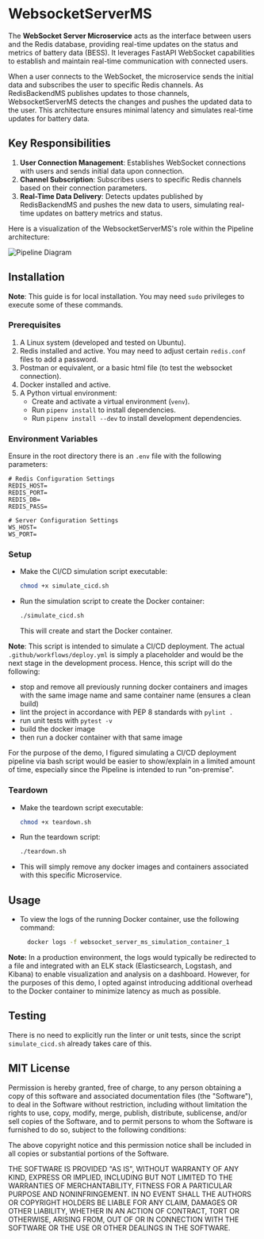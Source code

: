 # WebsocketServerMS

The **WebSocket Server Microservice** acts as the interface between users and
the Redis database, providing real-time updates on the status and metrics
of battery data (BESS). It leverages FastAPI WebSocket capabilities to
establish and maintain real-time communication with connected users.

When a user connects to the WebSocket, the microservice sends the initial data
and subscribes the user to specific Redis channels. As RedisBackendMS publishes
updates to those channels, WebsocketServerMS detects the changes and pushes the
updated data to the user. This architecture ensures minimal latency and
simulates real-time updates for battery data.

## Key Responsibilities

1. **User Connection Management**: Establishes WebSocket connections with users
   and sends initial data upon connection.
2. **Channel Subscription**: Subscribes users to specific Redis channels based
   on their connection parameters.
3. **Real-Time Data Delivery**: Detects updates published by RedisBackendMS and
   pushes the new data to users, simulating real-time updates on battery
   metrics and status.

Here is a visualization of the WebsocketServerMS's role within the Pipeline
architecture:

![Pipeline Diagram](assets/images/WebsocketServerMS_in_Pipeline.png "Pipeline
Diagram")

## Installation

**Note**: This guide is for local installation. You may need `sudo`
privileges to execute some of these commands.

### Prerequisites

1. A Linux system (developed and tested on Ubuntu).
2. Redis installed and active. You may need to adjust certain `redis.conf`
   files to add a password.
3. Postman or equivalent, or a basic html file (to test the websocket
   connection).
4. Docker installed and active.
5. A Python virtual environment:
    - Create and activate a virtual environment (`venv`).
    - Run `pipenv install` to install dependencies.
    - Run `pipenv install --dev` to install development dependencies.

### Environment Variables

Ensure in the root directory there is an `.env` file with the following
parameters:

```plaintext
# Redis Configuration Settings
REDIS_HOST=
REDIS_PORT=
REDIS_DB=
REDIS_PASS=

# Server Configuration Settings
WS_HOST=
WS_PORT=
```

### Setup

- Make the CI/CD simulation script executable:
   ```bash
   chmod +x simulate_cicd.sh
    ```
- Run the simulation script to create the Docker container:
    ```bash 
    ./simulate_cicd.sh 
    ```
  This will create and start the Docker container.

**Note**: This script is intended to simulate a CI/CD deployment. The
actual `.github/workflows/deploy.yml` is simply a placeholder and would
be the next stage in the development process. Hence, this script will do
the following:

- stop and remove all previously running docker containers and images
  with the same image name and same container name (ensures a clean build)
- lint the project in accordance with PEP 8 standards with `pylint .`
- run unit tests with `pytest -v`
- build the docker image
- then run a docker container with that same image

For the purpose of the demo, I figured simulating a CI/CD deployment
pipeline via bash script would be easier to show/explain in a
limited amount of time, especially since the Pipeline is intended to run
"on-premise".

### Teardown

- Make the teardown script executable:
  ```bash
  chmod +x teardown.sh
  ```
- Run the teardown script:

    ```bash
    ./teardown.sh
    ```

- This will simply remove any docker images and containers associated with
  this specific Microservice.

## Usage

- To view the logs of the running Docker container, use the
  following command:
  ```bash
    docker logs -f websocket_server_ms_simulation_container_1
    ```

**Note:** In a production environment, the logs would typically be redirected
to a
file and integrated with an ELK stack (Elasticsearch, Logstash, and Kibana) to
enable visualization and analysis on a dashboard. However, for the purposes of
this demo, I opted against introducing additional overhead to the Docker
container to minimize latency as much as possible.

## Testing

There is no need to explicitly run the linter or unit tests, since the
script `simulate_cicd.sh` already takes care of this.

## MIT License

Permission is hereby granted, free of charge, to any person obtaining a copy of
this software and associated documentation files (the "Software"), to deal in
the Software without restriction, including without limitation the rights to
use, copy, modify, merge, publish, distribute, sublicense, and/or sell copies
of the Software, and to permit persons to whom the Software is furnished to do
so, subject to the following conditions:

The above copyright notice and this permission notice shall be included in all
copies or substantial portions of the Software.

THE SOFTWARE IS PROVIDED "AS IS", WITHOUT WARRANTY OF ANY KIND, EXPRESS OR
IMPLIED, INCLUDING BUT NOT LIMITED TO THE WARRANTIES OF MERCHANTABILITY,
FITNESS FOR A PARTICULAR PURPOSE AND NONINFRINGEMENT. IN NO EVENT SHALL THE
AUTHORS OR COPYRIGHT HOLDERS BE LIABLE FOR ANY CLAIM, DAMAGES OR OTHER
LIABILITY, WHETHER IN AN ACTION OF CONTRACT, TORT OR OTHERWISE, ARISING FROM,
OUT OF OR IN CONNECTION WITH THE SOFTWARE OR THE USE OR OTHER DEALINGS IN THE
SOFTWARE.
